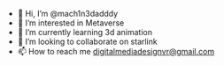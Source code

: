 - 👋 Hi, I’m @mach1n3dadddy
- 👀 I’m interested in Metaverse
- 🌱 I’m currently learning 3d animation
- 💞️ I’m looking to collaborate on starlink
- 📫 How to reach me digitalmediadesignvr@gmail.com

<!---
mach1n3dadddy/mach1n3dadddy is a ✨ special ✨ repository because its `README.md` (this file) appears on your GitHub profile.
You can click the Preview link to take a look at your changes.
--->
